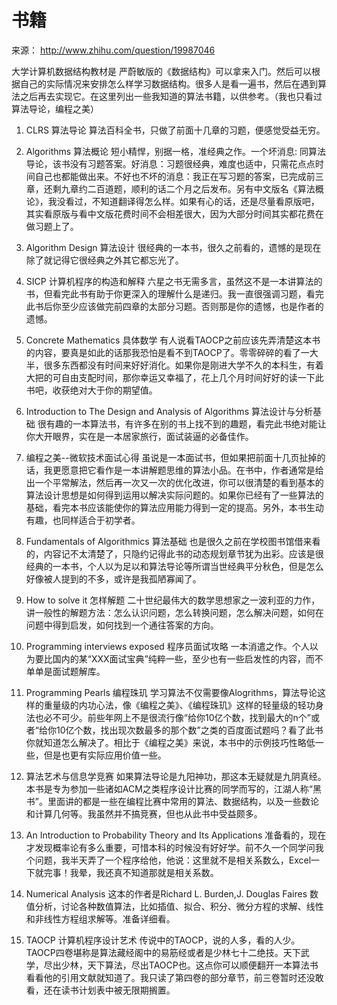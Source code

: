 # 书籍

来源：
http://www.zhihu.com/question/19987046

大学计算机数据结构教材是 严蔚敏版的《数据结构》可以拿来入门。然后可以根据自己的实际情况来安排怎么样学习数据结构。很多人是看一遍书，然后在遇到算法之后再去实现它。在这里列出一些我知道的算法书籍，以供参考。（我也只看过算法导论，编程之美）

1. CLRS 算法导论 
算法百科全书，只做了前面十几章的习题，便感觉受益无穷。

2. Algorithms 算法概论 
短小精悍，别据一格，准经典之作。一个坏消息: 同算法导论，该书没有习题答案。好消息：习题很经典，难度也适中，只需花点点时间自己也都能做出来。不好也不坏的消息：我正在写习题的答案，已完成前三章，还剩九章约二百道题，顺利的话二个月之后发布。另有中文版名《算法概论》，我没看过，不知道翻译得怎么样。如果有心的话，还是尽量看原版吧，其实看原版与看中文版花费时间不会相差很大，因为大部分时间其实都花费在做习题上了。

3. Algorithm Design 算法设计 
很经典的一本书，很久之前看的，遗憾的是现在除了就记得它很经典之外其它都忘光了。

4. SICP 计算机程序的构造和解释 
六星之书无需多言，虽然这不是一本讲算法的书，但看完此书有助于你更深入的理解什么是递归。我一直很强调习题，看完此书后你至少应该做完前四章的太部分习题。否则那是你的遗憾，也是作者的遗憾。

5. Concrete Mathematics 具体数学 
有人说看TAOCP之前应该先弄清楚这本书的内容，要真是如此的话那我恐怕是看不到TAOCP了。零零碎碎的看了一大半，很多东西都没有时间来好好消化。如果你是刚进大学不久的本科生，有着大把的可自由支配时间，那你幸运又幸福了，花上几个月时间好好的读一下此书吧，收获绝对大于你的期望值。

6. Introduction to The Design and Analysis of Algorithms 算法设计与分析基础 
很有趣的一本算法书，有许多在别的书上找不到的趣题，看完此书绝对能让你大开眼界，实在是一本居家旅行，面试装逼的必备佳作。

7. 编程之美--微软技术面试心得 
虽说是一本面试书，但如果把前面十几页扯掉的话，我更愿意把它看作是一本讲解题思维的算法小品。在书中，作者通常是给出一个平常解法，然后再一次又一次的优化改进，你可以很清楚的看到基本的算法设计思想是如何得到运用以解决实际问题的。如果你已经有了一些算法的基础，看完本书应该能使你的算法应用能力得到一定的提高。另外，本书生动有趣，也同样适合于初学者。

8. Fundamentals of Algorithmics 算法基础 
也是很久之前在学校图书馆借来看的，内容记不太清楚了，只隐约记得此书的动态规划章节犹为出彩。应该是很经典的一本书，个人以为足以和算法导论等所谓当世经典平分秋色，但是怎么好像被人提到的不多，或许是我孤陋寡闻了。

9. How to solve it 怎样解题 
二十世纪最伟大的数学思想家之一波利亚的力作，讲一般性的解题方法：怎么认识问题，怎么转换问题，怎么解决问题，如何在问题中得到启发，如何找到一个通往答案的方向。

10. Programming interviews exposed 程序员面试攻略 
一本消遣之作。个人以为要比国内的某“XXX面试宝典”纯粹一些，至少也有一些启发性的内容，而不单单是面试题解库。

11. Programming Pearls 编程珠玑 
学习算法不仅需要像Alogrithms，算法导论这样的重量级的内功心法，像《编程之美》、《编程珠玑》这样的轻量级的轻功身法也必不可少。前些年网上不是很流行像“给你10亿个数，找到最大的n个”或者“给你10亿个数，找出现次数最多的那个数”之类的百度面试题吗？看了此书你就知道怎么解决了。相比于《编程之美》来说，本书中的示例技巧性略低一些，但是也更有实际应用价值一些。

12. 算法艺术与信息学竞赛 
如果算法导论是九阳神功，那这本无疑就是九阴真经。本书是专为参加一些诸如ACM之类程序设计比赛的同学而写的，江湖人称“黑书”。里面讲的都是一些在编程比赛中常用的算法、数据结构，以及一些数论和计算几何等。我虽然并不搞竞赛，但也从此书中受益颇多。

13. An Introduction to Probability Theory and Its Applications 
准备看的，现在才发现概率论有多么重要，可惜本科的时候没有好好学。前不久一个同学问我个问题，我半天弄了一个程序给他，他说：这里就不是相关系数么，Excel一下就完事！我晕，我还真不知道那就是相关系数。

14. Numerical Analysis 
这本的作者是Richard L. Burden,J. Douglas Faires 
数值分析，讨论各种数值算法，比如插值、拟合、积分、微分方程的求解、线性和非线性方程组求解等。准备详细看。

15. TAOCP 计算机程序设计艺术 
传说中的TAOCP，说的人多，看的人少。TAOCP四卷堪称是算法藏经阁中的易筋经或者是少林七十二绝技。天下武学，尽出少林，天下算法，尽出TAOCP也。这点你可以顺便翻开一本算法书看看他的引用文献就知道了。我只读了第四卷的部分章节，前三卷暂时还没敢看，还在读书计划表中被无限期搁置。